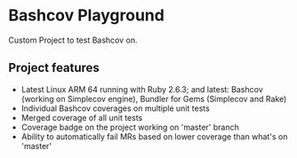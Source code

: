 # Bashcov Playground

Custom Project to test Bashcov on.

## Project features
- Latest Linux ARM 64 running with Ruby 2.6.3; and latest: Bashcov (working on Simplecov engine), Bundler for Gems (Simplecov and Rake)
- Individual Bashcov coverages on multiple unit tests
- Merged coverage of all unit tests
- Coverage badge on the project working on 'master' branch
- Ability to automatically fail MRs based on lower coverage than what's on 'master'